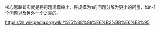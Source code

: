 核心思路其实就是将问题规模缩小，将规模为n的问题分解为更小的问题，如n-1个问题以及另外一个之类的。

https://zh.wikipedia.org/wiki/%E5%88%86%E6%B2%BB%E6%B3%95

